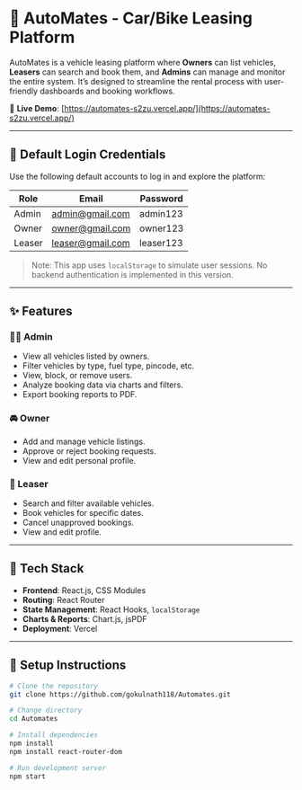 # 🚗 AutoMates - Car/Bike Leasing Platform

AutoMates is a vehicle leasing platform where **Owners** can list vehicles, **Leasers** can search and book them, and **Admins** can manage and monitor the entire system. It’s designed to streamline the rental process with user-friendly dashboards and booking workflows.

🔗 **Live Demo**: [https://automates-s2zu.vercel.app/](https://automates-s2zu.vercel.app/)

---

## 🔐 Default Login Credentials

Use the following default accounts to log in and explore the platform:

| Role   | Email             | Password  |
|--------|------------------|-----------|
| Admin  | admin@gmail.com  | admin123  |
| Owner  | owner@gmail.com  | owner123  |
| Leaser | leaser@gmail.com | leaser123 |

> Note: This app uses `localStorage` to simulate user sessions. No backend authentication is implemented in this version.

---

## ✨ Features

### 🧑‍💼 Admin
- View all vehicles listed by owners.
- Filter vehicles by type, fuel type, pincode, etc.
- View, block, or remove users.
- Analyze booking data via charts and filters.
- Export booking reports to PDF.

### 🚘 Owner
- Add and manage vehicle listings.
- Approve or reject booking requests.
- View and edit personal profile.

### 👤 Leaser
- Search and filter available vehicles.
- Book vehicles for specific dates.
- Cancel unapproved bookings.
- View and edit profile.

---

## 🧰 Tech Stack

- **Frontend**: React.js, CSS Modules
- **Routing**: React Router
- **State Management**: React Hooks, `localStorage`
- **Charts & Reports**: Chart.js, jsPDF
- **Deployment**: Vercel

---

## 🚀 Setup Instructions

```bash
# Clone the repository
git clone https://github.com/gokulnath118/Automates.git

# Change directory
cd Automates

# Install dependencies
npm install 
npm install react-router-dom

# Run development server
npm start

